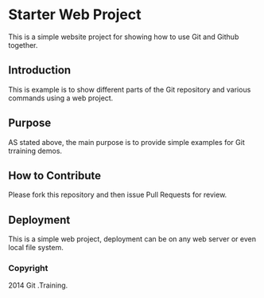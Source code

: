 # Starter Web Project
This is a simple website project for showing how to use Git and Github together.
## Introduction

This is example is to show different parts of the Git repository and various commands using a web project.
## Purpose
AS stated above, the main purpose is to provide simple examples for Git trraining demos.
## How to Contribute
Please fork this repository and then issue Pull Requests for review.

## Deployment
This is a simple web project, deployment can be on any web server or even local file system.


### Copyright

2014 Git .Training.
